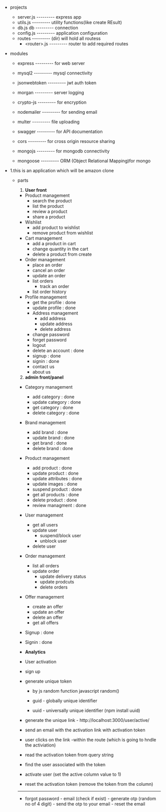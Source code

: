 - projects
  - server.js        ---------   express app
  - utils.js         --------- utility functions(like create REsult)
  - db.js db         --------- connection 
  - config.js        --------- application configuration
  - routes           --------- (dir) will hold all routess
    - <router\>.js     --------- router to add required routes

- modules 
   - express         ---------   for web server
   - mysql2          ---------    mysql connectivity
   - jsonwebtoken    ---------    jwt auth token
   - morgan          ---------    server logging
   - crypto-js       ---------    for encryption

   - nodemailer      ---------    for sending email
    - multer         ---------    file uploading
   - swagger         ---------    for API documentation 
   - cors            ---------    for cross origin resource sharing 
   - mongojs         ---------    for mongodb connectivity
   - mongoose        ---------    ORM (Object Relational Mapping)for mongo  

   

- 1.this is an application which will be amazon clone
  - parts
    1. **User front**
    - Product management
       - search the product
       - list the product
       - review a product
       - share a product
    - Wishlist
       - add product to wishlist
       - remove product from wishlist 
    - Cart management
       - add a product in cart  
       - change quantity in the cart
       - delete a product from create
    - Order management
       - place an order
       - cancel an order
       - update an order
       - list orders
         - track an order
       - list order history
    - Profile management
       - get the profile  : done
       - update profile : done
       - Address management
         - add address
         - update address
         - delete address 
       - change password
       - forget password
       - logout
       - delete an account : done
      - signup  : done 
      - signin : done 
      - contact us 
      - about us

    2. **admin front/panel**
    - Category management
      - add category       : done 
      - update category   : done 
      - get category   : done 
      - delete category   : done 
    - Brand management  
      - add brand      : done 
      - update brand  : done 
      - get brand  : done 
      - delete brand  : done 
    - Product management
      - add product         : done
      - update product : done
       - update attributes : done
       - update images     : done
       - suspend product  : done 
      - get all products   : done
      - delete product  : done
      - review managment : done 
    - User management
      - get all users
      - update user
        - suspend/block user
        - unblock user
      - delete user
    - Order management
      - list all orders
      - update order
        - update delivery status
        - update prodcuts
        - delete orders  
    - Offer management
      - create an offer
      - update an offer
      - delete an offer
      - get all offers
    - Signup : done
    - Signin : done 

    - **Analytics**
      
    <!-- not professional documentation 
     Product: 
     - GET/product
     - POST/product
      - title : string
      - description : string  -->

       - User activation 
      - sign up 
       - generate unique token
         - by js random function  javascript random()
         - guid - globally unique identifier
         
         - uuid - universally unique identifier (npm install uuid)

       - generate the unique link 
        - http://localhost:3000/user/active/</token>
       - send an email with the activation link with 
       activation token
       - user clicks on the link 
       -within the route (which is going to hndle the activiation)
       - read the activation token from query string 
       - find the user associated with the token
       - activate user (set the active column value to 1)
       - reset the activation token (remove the token from the column)


       _________________________________________________________
       - forgot password
        - email (check if exist)
        - generate otp (random no of 4 digit)
        - send the otp to your email
        - reset the email